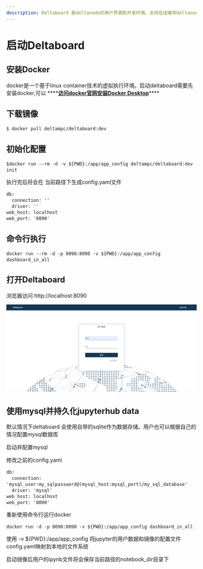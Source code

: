 ```yaml
---
description: Deltaboard 是deltanode的用户界面和开发环境。支持在线编写deltanode代码。
---
```


# 启动Deltaboard

## 安装Docker

docker是一个基于linux container技术的虚拟执行环境。启动deltaboard需要先安装docker,可以 ****[**访问docker官网安装Docker Desktop**](https://docs.docker.com/get-docker/)\*\*\*\*

## 下载镜像

```text
$ docker pull deltampc/deltaboard:dev
```

## **初始化配置**

```text
$docker run --rm -d -v ${PWD}:/app/app_config deltampc/deltaboard:dev init
```

执行完后将会在  当前路径下生成config.yaml文件

```text
db:
  connection: ''
  driver: ''
web_host: localhost
web_port: '8090'
```

## 命令行执行



```text
docker run --rm -d -p 8090:8090 -v ${PWD}:/app/app_config dashboard_in_all
```



## **打开Deltaboard**

浏览器访问 http://localhost:8090

![](../.gitbook/assets/deltaboard_login.png)

## 使用mysql并持久化jupyterhub data

默认情况下deltaboard 会使用自带的sqlite作为数据存储。用户也可以根据自己的情况配置mysql数据库

启动并配置mysql 

修改之前的config.yaml

```text
db:
  connection: 'mysql_user:my_sqlpassword@(mysql_host:mysql_port)/my_sql_database'
  driver: 'mysql'
web_host: localhost
web_port: '8090'
```

重新使用命令行运行docker

```text
docker run -d -p 8090:8090 -v ${PWD}:/app/app_config dashboard_in_all
```

使用 -v ${PWD}:/app/app\_config 将jupyter的用户数据和镜像的配置文件config.yaml映射到本地的文件系统

启动镜像后用户的ipynb文件将会保存当前路径的notebook\_dir目录下